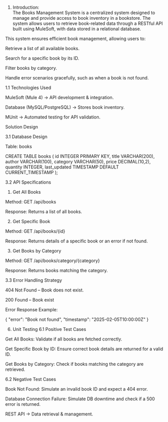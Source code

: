 1. Introduction:  
The Books Management System is a centralized system designed to manage and provide access to book inventory in a bookstore. The system allows users to retrieve book-related data through a RESTful API built using MuleSoft, with data stored in a relational database. 

This system ensures efficient book management, allowing users to: 

Retrieve a list of all available books. 

Search for a specific book by its ID. 

Filter books by category. 

Handle error scenarios gracefully, such as when a book is not found. 

 

1.1 Technologies Used 

MuleSoft (Mule 4) → API development & integration. 

Database (MySQL/PostgreSQL) → Stores book inventory. 

MUnit → Automated testing for API validation. 

Solution Design 

3.1  Database Design 

Table: books 

 CREATE TABLE books ( 
    id INTEGER PRIMARY KEY, 
    title VARCHAR(200), 
    author VARCHAR(100), 
    category VARCHAR(50), 
    price DECIMAL(10,2), 
    quantity INTEGER, 
    last_updated TIMESTAMP DEFAULT CURRENT_TIMESTAMP 
); 
 

 

3.2  API Specifications 

1. Get All Books 

Method: GET /api/books 

Response: Returns a list of all books. 

2. Get Specific Book 

Method: GET /api/books/{id} 

Response: Returns details of a specific book or an error if not found. 

3. Get Books by Category 

Method: GET /api/books/category/{category} 

Response: Returns books matching the category. 

 

3.3 Error Handling Strategy 

404 Not Found – Book does not exist. 

200 Found – Book exist 

 

Error Response Example: 

{ 
    "error": "Book not found", 
    "timestamp": "2025-02-05T10:00:00Z" 
} 

6. Unit Testing 
6.1 Positive Test Cases 

  Get All Books: Validate if all books are fetched correctly. 

  Get Specific Book by ID: Ensure correct book details are returned for a valid ID. 

  Get Books by Category: Check if books matching the category are retrieved. 

6.2  Negative Test Cases 

  Book Not Found: Simulate an invalid book ID and expect a 404 error. 

  Database Connection Failure: Simulate DB downtime and check if a 500 error is returned. 

 
REST API → Data retrieval & management. 
